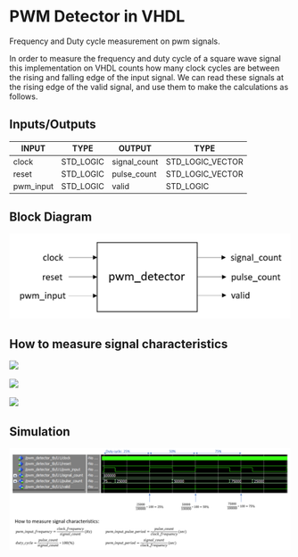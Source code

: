 # PWM Detector in VHDL

Frequency and Duty cycle measurement on pwm signals.

In order to measure the frequency and duty cycle of a square wave signal this implementation on VHDL counts how many clock cycles are between the rising and falling edge of the input signal. We can read these signals at the rising edge of the valid signal, and use them to make the calculations as follows. 


## Inputs/Outputs
|INPUT| TYPE | OUTPUT | TYPE |
|------|------|----------|-----|
| clock | STD_LOGIC | signal_count | STD_LOGIC_VECTOR | 
| reset | STD_LOGIC | pulse_count | STD_LOGIC_VECTOR |
| pwm_input | STD_LOGIC | valid |STD_LOGIC |

## Block Diagram
![Block diagram](https://github.com/Avgerinos/pwm_detector/blob/56471504f2ce0407000d938f39584b426912ef69/img/block_diagram.PNG)

## How to measure signal characteristics
![](https://latex.codecogs.com/svg.latex?\Large&space;Frequency=\frac{clockfrequency}{signalcount}(Hz))

![](https://latex.codecogs.com/svg.latex?\Large&space;DutyCycle=\frac{pulsecount}{signalcount}*100(%))

![](https://latex.codecogs.com/svg.latex?\Large&space;PulsePeriod=\frac{pulsecount}{clockfrequenct}(sec))

## Simulation
![Simulation](https://github.com/Avgerinos/pwm_detector/blob/56471504f2ce0407000d938f39584b426912ef69/img/s.PNG)

